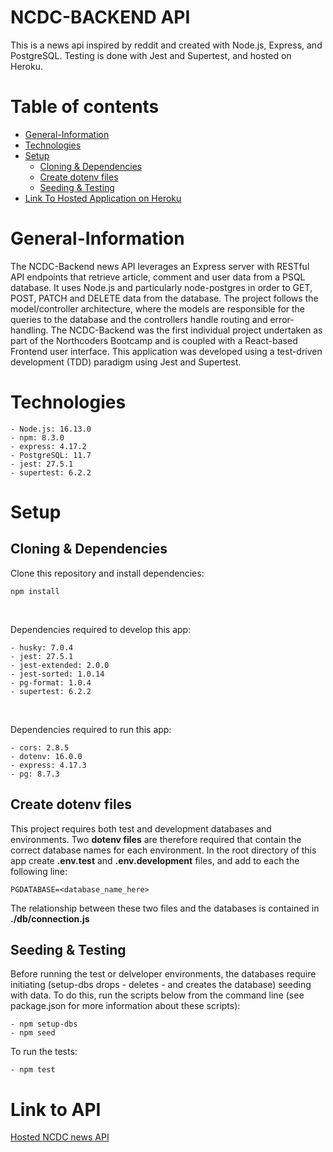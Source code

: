 # NCDC-BACKEND API

This is a news api inspired by reddit and created with Node.js, Express, and PostgreSQL. Testing is done with Jest and Supertest, and hosted on Heroku.

# Table of contents
- [General-Information <a name="general-information"></a>](#general-information-)
- [Technologies <a name="technologies"></a>](#technologies-)
- [Setup <a name="setup"></a>](#setup-)
  - [Cloning & Dependencies <a name="cloning-dependencies"></a>](#cloning--dependencies-)
  - [Create dotenv files <a name="create-dotenv-files"></a>](#create-dotenv-files-)
  - [Seeding & Testing <a name="seeding-testing"></a>](#seeding--testing-)
- [Link To Hosted Application on Heroku <a name="link-to-api"></a>](#link-to-api-)

# General-Information <a name="general-information"></a>

The NCDC-Backend news API leverages an Express server with RESTful API endpoints that retrieve article, comment and user data from a PSQL database. It uses Node.js and particularly node-postgres in order to GET, POST, PATCH and DELETE data from the database. The project follows the model/controller architecture, where the models are responsible for the queries to the database and the controllers handle routing and error-handling. The NCDC-Backend was the first individual project undertaken as part of the Northcoders Bootcamp and is coupled with a React-based Frontend user interface. This application was developed using a test-driven development (TDD) paradigm using Jest and Supertest.

# Technologies <a name="technologies"></a>

```
- Node.js: 16.13.0
- npm: 8.3.0
- express: 4.17.2
- PostgreSQL: 11.7
- jest: 27.5.1
- supertest: 6.2.2
```

# Setup <a name="setup"></a>

## Cloning & Dependencies <a name="cloning-dependencies"></a>

Clone this repository and install dependencies:

```npm install```

<br>

Dependencies required to develop this app:

```
- husky: 7.0.4
- jest: 27.5.1
- jest-extended: 2.0.0
- jest-sorted: 1.0.14
- pg-format: 1.0.4
- supertest: 6.2.2
```

<br>

Dependencies required to run this app:

```
- cors: 2.8.5
- dotenv: 16.0.0
- express: 4.17.3
- pg: 8.7.3
```

## Create dotenv files <a name="create-dotenv-files"></a>

This project requires both test and development databases and environments. Two <strong>dotenv files</strong> are therefore required that contain the correct database names for each environment. In the root directory of this app create <strong>.env.test</strong> and <strong>.env.development</strong> files, and add to each the following line:

```PGDATABASE=<database_name_here>``` 

The relationship between these two files and the databases is contained in <strong>./db/connection.js</strong>

## Seeding & Testing <a name="seeding-testing"></a>

Before running the test or delveloper environments, the databases require initiating (setup-dbs drops - deletes - and creates the database) seeding with data. To do this, run the scripts below from the command line (see package.json for more information about these scripts):

```
- npm setup-dbs
- npm seed
```

To run the tests:

```
- npm test
```

# Link to API <a name="link-to-api"></a>

<a href="http://ncdc-backend.herokuapp.com/api">Hosted NCDC news API</a>
